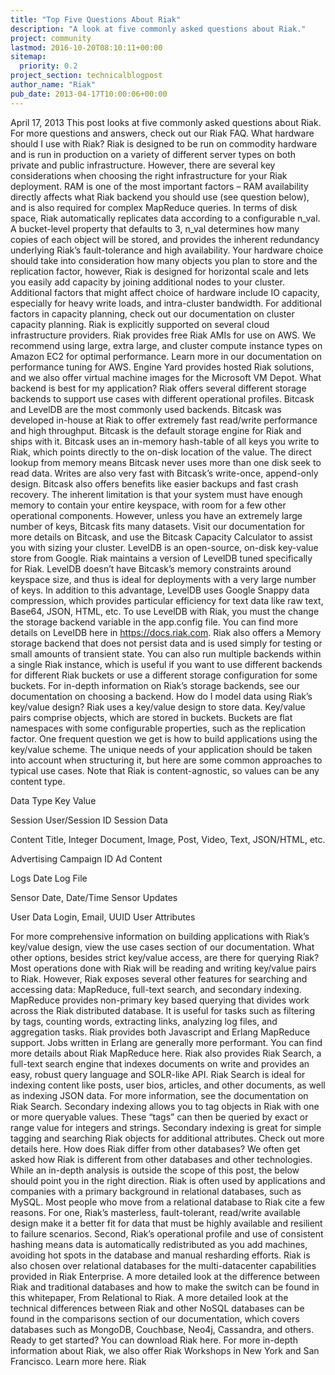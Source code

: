 ```yaml
---
title: "Top Five Questions About Riak"
description: "A look at five commonly asked questions about Riak."
project: community
lastmod: 2016-10-20T08:10:11+00:00
sitemap:
  priority: 0.2
project_section: technicalblogpost
author_name: "Riak"
pub_date: 2013-04-17T10:00:06+00:00
---
```

April 17, 2013
This post looks at five commonly asked questions about Riak. For more questions and answers, check out our Riak FAQ.
What hardware should I use with Riak?
Riak is designed to be run on commodity hardware and is run in production on a variety of different server types on both private and public infrastructure. However, there are several key considerations when choosing the right infrastructure for your Riak deployment.
RAM is one of the most important factors – RAM availability directly affects what Riak backend you should use (see question below), and is also required for complex MapReduce queries. In terms of disk space, Riak automatically replicates data according to a configurable n\_val. A bucket-level property that defaults to 3, n\_val determines how many copies of each object will be stored, and provides the inherent redundancy underlying Riak’s fault-tolerance and high availability. Your hardware choice should take into consideration how many objects you plan to store and the replication factor, however, Riak is designed for horizontal scale and lets you easily add capacity by joining additional nodes to your cluster. Additional factors that might affect choice of hardware include IO capacity, especially for heavy write loads, and intra-cluster bandwidth. For additional factors in capacity planning, check out our documentation on cluster capacity planning.
Riak is explicitly supported on several cloud infrastructure providers. Riak provides free Riak AMIs for use on AWS. We recommend using large, extra large, and cluster compute instance types on Amazon EC2 for optimal performance. Learn more in our documentation on performance tuning for AWS. Engine Yard provides hosted Riak solutions, and we also offer virtual machine images for the Microsoft VM Depot.
What backend is best for my application?
Riak offers several different storage backends to support use cases with different operational profiles. Bitcask and LevelDB are the most commonly used backends.
Bitcask was developed in-house at Riak to offer extremely fast read/write performance and high throughput. Bitcask is the default storage engine for Riak and ships with it. Bitcask uses an in-memory hash-table of all keys you write to Riak, which points directly to the on-disk location of the value. The direct lookup from memory means Bitcask never uses more than one disk seek to read data. Writes are also very fast with Bitcask’s write-once, append-only design. Bitcask also offers benefits like easier backups and fast crash recovery. The inherent limitation is that your system must have enough memory to contain your entire keyspace, with room for a few other operational components. However, unless you have an extremely large number of keys, Bitcask fits many datasets. Visit our documentation for more details on Bitcask, and use the Bitcask Capacity Calculator to assist you with sizing your cluster.
LevelDB is an open-source, on-disk key-value store from Google. Riak maintains a version of LevelDB tuned specifically for Riak. LevelDB doesn’t have Bitcask’s memory constraints around keyspace size, and thus is ideal for deployments with a very large number of keys. In addition to this advantage, LevelDB uses Google Snappy data compression, which provides particular efficiency for text data like raw text, Base64, JSON, HTML, etc. To use LevelDB with Riak, you must the change the storage backend variable in the app.config file. You can find more details on LevelDB here in https://docs.riak.com.
Riak also offers a Memory storage backend that does not persist data and is used simply for testing or small amounts of transient state. You can also run multiple backends within a single Riak instance, which is useful if you want to use different backends for different Riak buckets or use a different storage configuration for some buckets. For in-depth information on Riak’s storage backends, see our documentation on choosing a backend.
How do I model data using Riak’s key/value design?
Riak uses a key/value design to store data. Key/value pairs comprise objects, which are stored in buckets. Buckets are flat namespaces with some configurable properties, such as the replication factor. One frequent question we get is how to build applications using the key/value scheme. The unique needs of your application should be taken into account when structuring it, but here are some common approaches to typical use cases. Note that Riak is content-agnostic, so values can be any content type.



Data Type
Key
Value




Session
User/Session ID
Session Data


Content
Title, Integer
Document, Image, Post, Video, Text, JSON/HTML, etc.


Advertising
Campaign ID
Ad Content


Logs
Date
Log File


Sensor
Date, Date/Time
Sensor Updates


User Data
Login, Email, UUID
User Attributes



For more comprehensive information on building applications with Riak’s key/value design, view the use cases section of our documentation.
What other options, besides strict key/value access, are there for querying Riak?
Most operations done with Riak will be reading and writing key/value pairs to Riak. However, Riak exposes several other features for searching and accessing data: MapReduce, full-text search, and secondary indexing.
MapReduce provides non-primary key based querying that divides work across the Riak distributed database. It is useful for tasks such as filtering by tags, counting words, extracting links, analyzing log files, and aggregation tasks. Riak provides both Javascript and Erlang MapReduce support. Jobs written in Erlang are generally more performant. You can find more details about Riak MapReduce here.
Riak also provides Riak Search, a full-text search engine that indexes documents on write and provides an easy, robust query language and SOLR-like API. Riak Search is ideal for indexing content like posts, user bios, articles, and other documents, as well as indexing JSON data. For more information, see the documentation on Riak Search.
Secondary indexing allows you to tag objects in Riak with one or more queryable values. These “tags” can then be queried by exact or range value for integers and strings. Secondary indexing is great for simple tagging and searching Riak objects for additional attributes. Check out more details here.
How does Riak differ from other databases?
We often get asked how Riak is different from other databases and other technologies. While an in-depth analysis is outside the scope of this post, the below should point you in the right direction.
Riak is often used by applications and companies with a primary background in relational databases, such as MySQL. Most people who move from a relational database to Riak cite a few reasons. For one, Riak’s masterless, fault-tolerant, read/write available design make it a better fit for data that must be highly available and resilient to failure scenarios. Second, Riak’s operational profile and use of consistent hashing means data is automatically redistributed as you add machines, avoiding hot spots in the database and manual resharding efforts. Riak is also chosen over relational databases for the multi-datacenter capabilities provided in Riak Enterprise. A more detailed look at the difference between Riak and traditional databases and how to make the switch can be found in this whitepaper, From Relational to Riak.
A more detailed look at the technical differences between Riak and other NoSQL databases can be found in the comparisons section of our documentation, which covers databases such as MongoDB, Couchbase, Neo4j, Cassandra, and others.
Ready to get started? You can download Riak here. For more in-depth information about Riak, we also offer Riak Workshops in New York and San Francisco. Learn more here.
Riak
